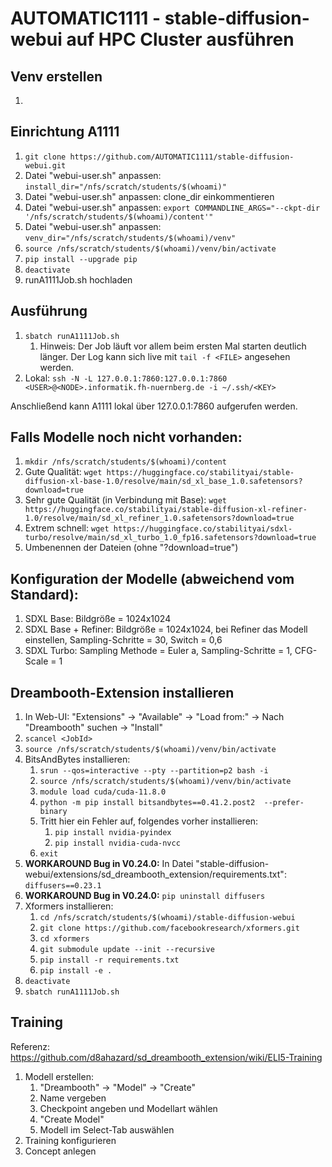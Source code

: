 # AUTOMATIC1111 - stable-diffusion-webui auf HPC Cluster ausführen

## Venv erstellen
1. 

## Einrichtung A1111
1. `git clone https://github.com/AUTOMATIC1111/stable-diffusion-webui.git`
2. Datei "webui-user.sh" anpassen: `install_dir="/nfs/scratch/students/$(whoami)"`
3. Datei "webui-user.sh" anpassen: clone_dir einkommentieren
4. Datei "webui-user.sh" anpassen: `export COMMANDLINE_ARGS="--ckpt-dir '/nfs/scratch/students/$(whoami)/content'"`
5. Datei "webui-user.sh" anpassen: `venv_dir="/nfs/scratch/students/$(whoami)/venv"`
6. `source /nfs/scratch/students/$(whoami)/venv/bin/activate`
7. `pip install --upgrade pip`
8. `deactivate`
9. runA1111Job.sh hochladen

## Ausführung
1. `sbatch runA1111Job.sh` 
   1. Hinweis: Der Job läuft vor allem beim ersten Mal starten deutlich länger. Der Log kann sich live mit `tail -f <FILE>` angesehen werden.
2. Lokal: `ssh -N -L 127.0.0.1:7860:127.0.0.1:7860 <USER>@<NODE>.informatik.fh-nuernberg.de -i ~/.ssh/<KEY>`

Anschließend kann A1111 lokal über 127.0.0.1:7860 aufgerufen werden.

## Falls Modelle noch nicht vorhanden:
1. `mkdir /nfs/scratch/students/$(whoami)/content`
2. Gute Qualität: `wget https://huggingface.co/stabilityai/stable-diffusion-xl-base-1.0/resolve/main/sd_xl_base_1.0.safetensors?download=true`
3. Sehr gute Qualität (in Verbindung mit Base): `wget https://huggingface.co/stabilityai/stable-diffusion-xl-refiner-1.0/resolve/main/sd_xl_refiner_1.0.safetensors?download=true`
4. Extrem schnell: `wget https://huggingface.co/stabilityai/sdxl-turbo/resolve/main/sd_xl_turbo_1.0_fp16.safetensors?download=true`
5. Umbenennen der Dateien (ohne "?download=true")

## Konfiguration der Modelle (abweichend vom Standard):
1. SDXL Base: Bildgröße = 1024x1024
2. SDXL Base + Refiner: Bildgröße = 1024x1024, bei Refiner das Modell einstellen, Sampling-Schritte = 30, Switch = 0,6
3. SDXL Turbo: Sampling Methode = Euler a, Sampling-Schritte = 1, CFG-Scale = 1 

## Dreambooth-Extension installieren
1. In Web-UI: "Extensions" -> "Available" -> "Load from:" -> Nach "Dreambooth" suchen -> "Install"
2. `scancel <JobId>`
3. `source /nfs/scratch/students/$(whoami)/venv/bin/activate`
4. BitsAndBytes installieren:
   1. `srun --qos=interactive --pty --partition=p2 bash -i`
   2. `source /nfs/scratch/students/$(whoami)/venv/bin/activate`
   3. `module load cuda/cuda-11.8.0`
   4. `python -m pip install bitsandbytes==0.41.2.post2  --prefer-binary`
   5. Tritt hier ein Fehler auf, folgendes vorher installieren:
      1. `pip install nvidia-pyindex` 
      2. `pip install nvidia-cuda-nvcc`
   6. `exit`
5. **WORKAROUND Bug in V0.24.0:** In Datei "stable-diffusion-webui/extensions/sd_dreambooth_extension/requirements.txt": `diffusers==0.23.1`
6. **WORKAROUND Bug in V0.24.0:** `pip uninstall diffusers`
7. Xformers installieren:
   1. `cd /nfs/scratch/students/$(whoami)/stable-diffusion-webui`
   2. `git clone https://github.com/facebookresearch/xformers.git`
   3. `cd xformers`
   4. `git submodule update --init --recursive`
   5. `pip install -r requirements.txt`
   6. `pip install -e .`
8. `deactivate`
9. `sbatch runA1111Job.sh` 

## Training
Referenz: https://github.com/d8ahazard/sd_dreambooth_extension/wiki/ELI5-Training
1. Modell erstellen:
   1. "Dreambooth" -> "Model" -> "Create"
   2. Name vergeben
   3. Checkpoint angeben und Modellart wählen
   4. "Create Model"
   5. Modell im Select-Tab auswählen
2. Training konfigurieren
3. Concept anlegen